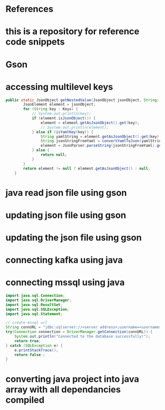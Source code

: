 # References
# this is a repository for reference code snippets

# Gson
# accessing multilevel keys 
```java
public static JsonObject getNestedValue(JsonObject jsonObject, String... Keys) {
        JsonElement element = jsonObject;
        for (String key : Keys) {
            // System.out.println(key);
            if (element.isJsonObject()) {
                element = element.getAsJsonObject().get(key);
                // System.out.println(element);
            } else if (isYamlKey(key)) {
                String yamlString = element.getAsJsonObject().get(key).getAsString();
                String jsonStringFromYaml = convertYamlToJson(yamlString);
                element = JsonParser.parseString(jsonStringFromYaml).getAsJsonObject();
            } else {
                return null;
            }
        }
        return element != null ? element.getAsJsonObject() : null;
    }
```
# java read json file using gson
# updating json file using gson
# updating the json file using gson 
# connecting kafka using java
# connecting mssql using java 
```java
import java.sql.Connection;
import java.sql.DriverManager;
import java.sql.ResultSet;
import java.sql.SQLException;
import java.sql.Statement;

// create mssql url
String connURL = "jdbc:sqlserver://<server address>;username=<username>@<server>;password=<password>;";
try(Connection connection = DriverManager.getConnection(connURL)) {
    System.out.println("Connected to the database successfully!");
    return true;
} catch (SQLException e) {
    e.printStackTrace();
    return false ;
}
```
# converting java project into java array with all dependancies compiled 
